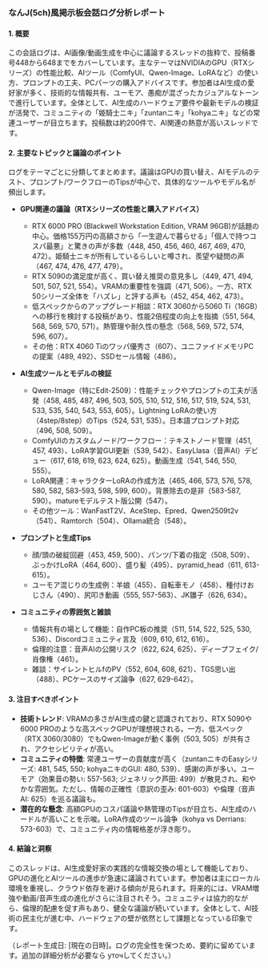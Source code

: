 ### なんJ(5ch)風掲示板会話ログ分析レポート

#### 1. 概要
この会話ログは、AI画像/動画生成を中心に議論するスレッドの抜粋で、投稿番号448から648までをカバーしています。主なテーマはNVIDIAのGPU（RTXシリーズ）の性能比較、AIツール（ComfyUI、Qwen-Image、LoRAなど）の使い方、プロンプトの工夫、PCパーツの購入アドバイスです。参加者はAI生成の愛好家が多く、技術的な情報共有、ユーモア、愚痴が混ざったカジュアルなトーンで進行しています。全体として、AI生成のハードウェア要件や最新モデルの検証が活発で、コミュニティの「姫騎士ニキ」「zuntanニキ」「kohyaニキ」などの常連ユーザーが目立ちます。投稿数は約200件で、AI関連の熱意が高いスレッドです。

#### 2. 主要なトピックと議論のポイント
ログをテーマごとに分類してまとめます。議論はGPUの買い替え、AIモデルのテスト、プロンプト/ワークフローのTipsが中心で、具体的なツールやモデル名が頻出します。

- **GPU関連の議論（RTXシリーズの性能と購入アドバイス）**
  - RTX 6000 PRO (Blackwell Workstation Edition, VRAM 96GB)が話題の中心。価格155万円の高額さから「一生遊んで暮らせる」「個人で持つコスパ最悪」と驚きの声が多数（448, 450, 456, 460, 467, 469, 470, 472）。姫騎士ニキが所有しているらしいと噂され、羨望や疑問の声（467, 474, 476, 477, 479）。
  - RTX 5090の満足度が高く、買い替え推奨の意見多し（449, 471, 494, 501, 507, 521, 554）。VRAMの重要性を強調（471, 506）。一方、RTX 50シリーズ全体を「ハズレ」と評する声も（452, 454, 462, 473）。
  - 低スペックからのアップグレード相談：RTX 3060から5060 Ti（16GB）への移行を検討する投稿があり、性能2倍程度の向上を指摘（551, 564, 568, 569, 570, 571）。熱管理や耐久性の懸念（568, 569, 572, 574, 596, 607）。
  - その他：RTX 4060 Tiのワッパ優秀さ（607）、ユニファイドメモリPCの提案（489, 492）、SSDセール情報（486）。

- **AI生成ツールとモデルの検証**
  - Qwen-Image（特にEdit-2509）：性能チェックやプロンプトの工夫が活発（458, 485, 487, 496, 503, 505, 510, 512, 516, 517, 519, 524, 531, 533, 535, 540, 543, 553, 605）。Lightning LoRAの使い方（4step/8step）のTips（524, 531, 535）。日本語プロンプト対応（496, 508, 509）。
  - ComfyUIのカスタムノード/ワークフロー：テキストノード管理（451, 457, 493）、LoRA学習GUI更新（539, 542）、EasyLlasa（音声AI）デビュー（617, 618, 619, 623, 624, 625）。動画生成（541, 546, 550, 555）。
  - LoRA関連：キャラクターLoRAの作成方法（465, 466, 573, 576, 578, 580, 582, 583-593, 598, 599, 600）。背景除去の是非（583-587, 590）。matureモデルテスト版公開（547）。
  - その他ツール：WanFastT2V、AceStep、Epred、Qwen2509t2v（541）、Ramtorch（504）、Ollama統合（548）。

- **プロンプトと生成Tips**
  - 顔/頭の破綻回避（453, 459, 500）、パンツ/下着の指定（508, 509）、ぶっかけLoRA（464, 600）、盛り髪（495）、pyramid_head（611, 613-615）。
  - ユーモア混じりの生成例：羊娘（455）、自転車モノ（458）、種付けおじさん（490）、尻叩き動画（555, 557-563）、JK雛子（626, 634）。

- **コミュニティの雰囲気と雑談**
  - 情報共有の場として機能：自作PC板の推奨（511, 514, 522, 525, 530, 536）、Discordコミュニティ言及（609, 610, 612, 616）。
  - 倫理的注意：音声AIの公開リスク（622, 624, 625）、ディープフェイク/肖像権（461）。
  - 雑談：サイレントヒルfのPV（552, 604, 608, 621）、TGS思い出（488）、PCケースのサイズ論争（627, 629-642）。

#### 3. 注目すべきポイント
- **技術トレンド**: VRAMの多さがAI生成の鍵と認識されており、RTX 5090や6000 PROのような高スペックGPUが理想視される。一方、低スペック（RTX 3060/3080）でもQwen-Imageが動く事例（503, 505）が共有され、アクセシビリティが高い。
- **コミュニティの特徴**: 常連ユーザーの貢献度が高く（zuntanニキのEasyシリーズ: 481, 545, 550; kohyaニキのGUI: 480, 539）、感謝の声が多い。ユーモア（効果音の勢い: 557-563; ジェネリック芦田: 499）が散見され、和やかな雰囲気。ただし、情報の正確性（意訳の歪み: 601-603）や倫理（音声AI: 625）を巡る議論も。
- **潜在的な懸念**: 高額GPUのコスパ議論や熱管理のTipsが目立ち、AI生成のハードルが高いことを示唆。LoRA作成のツール論争（kohya vs Derrians: 573-603）で、コミュニティ内の情報格差が浮き彫り。

#### 4. 結論と洞察
このスレッドは、AI生成愛好家の実践的な情報交換の場として機能しており、GPUの進化とAIツールの進歩が急速に議論されています。参加者は主にローカル環境を重視し、クラウド依存を避ける傾向が見られます。将来的には、VRAM増強や動画/音声生成の進化がさらに注目されそう。コミュニティは協力的ながら、倫理的配慮を促す声もあり、健全な議論が続いています。全体として、AI技術の民主化が進む中、ハードウェアの壁が依然として課題となっている印象です。

（レポート生成日: [現在の日時]。ログの完全性を保つため、要約に留めています。追加の詳細分析が必要なら уточしてください。）